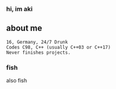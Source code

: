### hi, im aki

## about me

    16, Germany, 24/7 Drunk
    Codes C98, C++ (usually C++03 or C++17)
    Never finishes projects.


### fish
also fish
